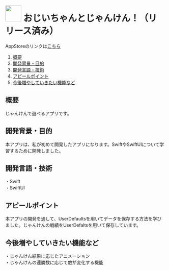 # <img src="https://github.com/tsuri33/shop-list-app/assets/133128231/dcbfaa33-d559-4d8c-aa9f-10ef67ede46a" width="50">  おじいちゃんとじゃんけん！（リリース済み）

AppStoreのリンクは[こちら](https://apps.apple.com/us/app/買い物リストアプリ/id6449244738)

1. [概要](#概要)
2. [開発背景・目的](#開発背景・目的)
3. [開発言語・技術](#開発言語・技術)
4. [アピールポイント](#アピールポイント)
5. [今後増やしていきたい機能など](#今後増やしていきたい機能など)

## 概要
じゃんけんで遊べるアプリです。

## 開発背景・目的
本アプリは、私が初めて開発したアプリになります。SwiftやSwiftUIについて学習するために開発しました。

## 開発言語・技術
・Swift<br>
・SwiftUI

## アピールポイント
本アプリの開発を通して、UserDefaultsを用いてデータを保存する方法を学びました。じゃんけんの戦績をUserDefaltsを用いて保存しています。

## 今後増やしていきたい機能など
・じゃんけん結果に応じたアニメーション<br>
・じゃんけんの連勝数に応じて敵が変化する機能
